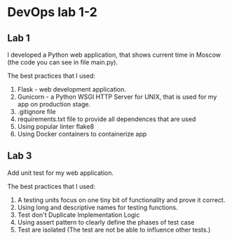 # DevOps lab 1-2
## Lab 1
I developed a Python web application, that shows current time in Moscow (the code you can see in file main.py).

The best practices that I used:  
1. Flask - web development application.
2. Gunicorn - a Python WSGI HTTP Server for UNIX, that is used for my app on production stage.
3. .gitignore file
4. requirements.txt file to provide all dependences that are used
5. Using popular linter flake8
6. Using Docker containers to containerize app

## Lab 3
Add unit test for my web application.

The best practices that I used:
1. A testing units focus on one tiny bit of functionality and prove it correct.  
2. Using long and descriptive names for testing functions.
3. Test don't Duplicate Implementation Logic
4. Using assert pattern to clearly define the phases of test case
5. Test are isolated (The test are not be able to influence other tests.)
